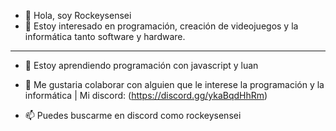 - 👋 Hola, soy Rockeysensei
- 👀 Estoy interesado en programación, creación de videojuegos y la informática tanto software y hardware.

---------------------------------------------------------------
- 🌱 Estoy aprendiendo programación con javascript y luan
- 💞️ Me gustaria colaborar con alguien que le interese la programación y la informática | Mi discord: (https://discord.gg/ykaBqdHhRm)

- 📫 Puedes buscarme en discord como rockeysensei
